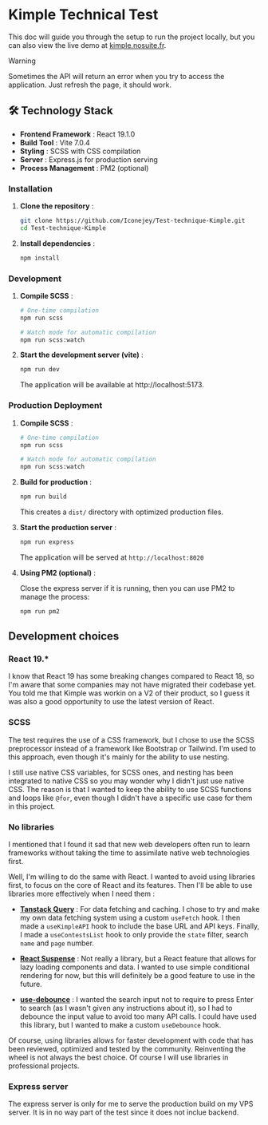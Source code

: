 # Kimple Technical Test

This doc will guide you through the setup to run the project locally, but you can also view the live demo at [kimple.nosuite.fr](https://kimple.nosuite.fr).

> [!WARNING]  
> Sometimes the API will return an error when you try to access the application. Just refresh the page, it should work.

## 🛠️ Technology Stack

-   **Frontend Framework** : React 19.1.0
-   **Build Tool** : Vite 7.0.4
-   **Styling** : SCSS with CSS compilation
-   **Server** : Express.js for production serving
-   **Process Management** : PM2 (optional)

### Installation

1. **Clone the repository** :

    ```bash
    git clone https://github.com/Iconejey/Test-technique-Kimple.git
    cd Test-technique-Kimple
    ```

2. **Install dependencies** :
    ```bash
    npm install
    ```

### Development

1. **Compile SCSS** :

    ```bash
    # One-time compilation
    npm run scss

    # Watch mode for automatic compilation
    npm run scss:watch
    ```

2. **Start the development server (vite)** :

    ```bash
    npm run dev
    ```

    The application will be available at http://localhost:5173.

### Production Deployment

1. **Compile SCSS** :

    ```bash
    # One-time compilation
    npm run scss

    # Watch mode for automatic compilation
    npm run scss:watch
    ```

2. **Build for production** :

    ```bash
    npm run build
    ```

    This creates a `dist/` directory with optimized production files.

3. **Start the production server** :

    ```bash
    npm run express
    ```

    The application will be served at `http://localhost:8020`

4. **Using PM2 (optional)** :

    Close the express server if it is running, then you can use PM2 to manage the process:

    ```bash
    npm run pm2
    ```

## Development choices

### React 19.\*

I know that React 19 has some breaking changes compared to React 18, so I'm aware that some companies may not have migrated their codebase yet. You told me that Kimple was workin on a V2 of their product, so I guess it was also a good opportunity to use the latest version of React.

### SCSS

The test requires the use of a CSS framework, but I chose to use the SCSS preprocessor instead of a framework like Bootstrap or Tailwind. I'm used to this approach, even though it's mainly for the ability to use nesting.

I still use native CSS variables, for SCSS ones, and nesting has been integrated to native CSS so you may wonder why I didn't just use native CSS. The reason is that I wanted to keep the ability to use SCSS functions and loops like `@for`, even though I didn't have a specific use case for them in this project.

### No libraries

I mentioned that I found it sad that new web developers often run to learn frameworks without taking the time to assimilate native web technologies first.

Well, I'm willing to do the same with React. I wanted to avoid using libraries first, to focus on the core of React and its features. Then I'll be able to use libraries more effectively when I need them :

-   **[Tanstack Query](https://tanstack.com/query/latest/docs/framework/react/overview)** : For data fetching and caching. I chose to try and make my own data fetching system using a custom `useFetch` hook. I then made a `useKimpleAPI` hook to include the base URL and API keys. Finally, I made a `useContestsList` hook to only provide the `state` filter, search `name` and `page` number.

-   **[React Suspense](https://react.dev/reference/react/Suspense)** : Not really a library, but a React feature that allows for lazy loading components and data. I wanted to use simple conditional rendering for now, but this will definitely be a good feature to use in the future.

-   **[use-debounce](https://www.npmjs.com/package/use-debounce)** : I wanted the search input not to require to press Enter to search (as I wasn't given any instructions about it), so I had to debounce the input value to avoid too many API calls. I could have used this library, but I wanted to make a custom `useDebounce` hook.

Of course, using libraries allows for faster development with code that has been reviewed, optimized and tested by the community. Reinventing the wheel is not always the best choice. Of course I will use libraries in professional projects.

### Express server

The express server is only for me to serve the production build on my VPS server. It is in no way part of the test since it does not inclue backend.
